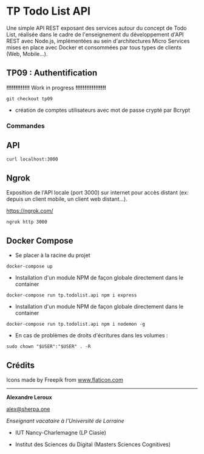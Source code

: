 # TP Todo List API

Une simple API REST exposant des services autour du concept de Todo List, réalisée dans le cadre de l'enseignement du développement d'API REST avec Node.js, implémentées au sein d'architectures Micro Services mises en place avec Docker et consommées par tous types de clients (Web, Mobile...).

## TP09 : Authentification 

**!!!!!!!!!!!!!** Work in progress **!!!!!!!!!!!!!!!!!**

```
git checkout tp09
```

- création de comptes utilisateurs avec mot de passe crypté par Bcrypt

### Commandes

## API

```
curl localhost:3000
```

## Ngrok

Exposition de l'API locale (port 3000) sur internet pour accès distant (ex: depuis un client mobile, un client web distant...).

https://ngrok.com/

```
ngrok http 3000
```

## Docker Compose

- Se placer à la racine du projet

```
docker-compose up
```

- Installation d'un module NPM de façon globale directement dans le container

```
docker-compose run tp.todolist.api npm i express
```

- Installation d'un module NPM de façon globale directement dans le container

```
docker-compose run tp.todolist.api npm i nodemon -g
```

- En cas de problèmes de droits d'écritures dans les volumes :

```
sudo chown "$USER":"$USER" . -R
```

## Crédits

Icons made by Freepik from www.flaticon.com

---

__Alexandre Leroux__

alex@sherpa.one

_Enseignant vacataire à l'Université de Lorraine_

- IUT Nancy-Charlemagne (LP Ciasie)

- Institut des Sciences du Digital (Masters Sciences Cognitives)
